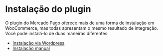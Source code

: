 # Instalação do plugin

O plugin do Mercado Pago oferece mais de uma forma de instalação em WooCommerce, mas todas apresentam o mesmo resultado de integração. Você pode instalá-lo de duas maneiras diferentes:

* [Instalação via Wordpress](/developers/pt/docs/woocommerce/installation/wordpress)
* [Instalação manual](/developers/pt/docs/woocommerce/installation/manual)